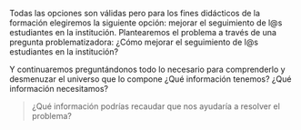 Todas las opciones son válidas pero para los fines didácticos de la formación elegiremos la siguiente opción:  mejorar el seguimiento de l@s estudiantes en la institución. Plantearemos el problema a través de una pregunta problematizadora:
¿Cómo mejorar el seguimiento de l@s estudiantes en la institución?

Y continuaremos preguntándonos todo lo necesario para comprenderlo y desmenuzar el universo que lo compone ¿Qué información tenemos? ¿Qué información necesitamos?

> ¿Qué información podrías recaudar que nos ayudaría a resolver el problema?